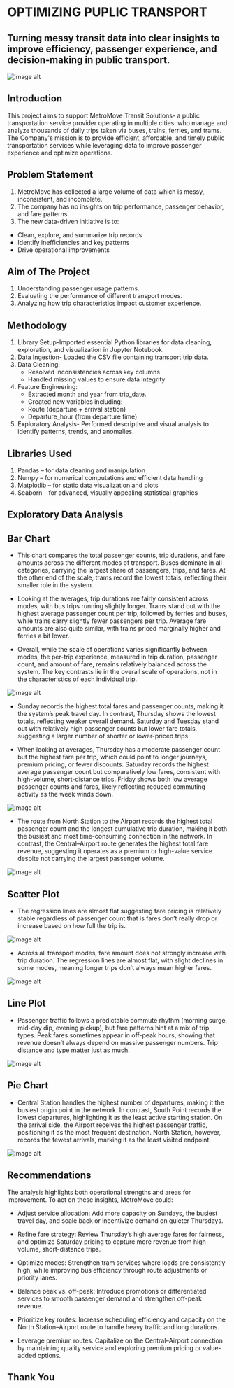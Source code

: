 # OPTIMIZING PUPLIC TRANSPORT
## Turning messy transit data into clear insights to improve efficiency, passenger experience, and decision-making in public transport.
![image alt](https://github.com/yvonnemetet-netizen/My-Image-folder-/blob/main/Multple%20transport.jpg?raw=true)
## Introduction
This project aims to support MetroMove Transit Solutions- a public transportation service provider operating in multiple cities.
who manage and analyze thousands of daily trips taken via buses, trains, ferries, and trams.
The Company's mission is to provide efficient, affordable, and timely public transportation services while leveraging data to improve passenger experience and optimize operations.


## Problem Statement
1. MetroMove has collected a large volume of data which is messy, inconsistent, and incomplete.
2. The company has no insights on trip performance, passenger behavior, and fare patterns.
3. The new data-driven initiative is to:
  - Clean, explore, and summarize trip records
  - Identify inefficiencies and key patterns
  - Drive operational improvements


## Aim of The Project 
1. Understanding passenger usage patterns.
2. Evaluating the performance of different transport modes.
3. Analyzing how trip characteristics impact customer experience.


## Methodology
1. Library Setup-Imported essential Python libraries for data cleaning,
 exploration, and visualization in Jupyter Notebook.
2. Data Ingestion- Loaded the CSV file containing transport trip data.
3. Data Cleaning:
   - Resolved inconsistencies across key columns
   - Handled missing values to ensure data integrity
4. Feature Engineering:
   - Extracted month and year from trip_date.
   - Created new variables including:
   - Route (departure + arrival station)
   - Departure_hour (from departure time)
5.  Exploratory Analysis- Performed descriptive and visual analysis to identify
 patterns, trends, and anomalies.


## Libraries Used 
1. Pandas – for data cleaning and manipulation
2. Numpy – for numerical computations and efficient data handling
3. Matplotlib – for static data visualization and plots
4. Seaborn – for advanced, visually appealing statistical graphics


## Exploratory Data Analysis
## Bar Chart 
- This chart compares the total passenger counts, trip durations, and fare amounts across the different modes of transport. Buses dominate in all categories, carrying the largest share of passengers, trips, and fares. At the other end of the scale, trams record the lowest totals, reflecting their smaller role in the system.

- Looking at the averages, trip durations are fairly consistent across modes, with bus trips running slightly longer. Trams stand out with the highest average passenger count per trip, followed by ferries and buses, while trains carry slightly fewer passengers per trip. Average fare amounts are also quite similar, with trains priced marginally higher and ferries a bit lower.


- Overall, while the scale of operations varies significantly between modes, the per-trip experience, measured in trip duration, passenger count, and amount of fare, remains relatively balanced across the system. The key contrasts lie in the overall scale of operations, not in the characteristics of each individual trip.


![image alt](https://github.com/yvonnemetet-netizen/My-Image-folder-/blob/main/Sum_vs_Avg_fare_pass_trip_by_transport.png?raw=true)


- Sunday records the highest total fares and passenger counts, making it the system’s peak travel day. In contrast, Thursday shows the lowest totals, reflecting weaker overall demand. Saturday and Tuesday stand out with relatively high passenger counts but lower fare totals, suggesting a larger number of shorter or lower-priced trips.


- When looking at averages, Thursday has a moderate passenger count but the highest fare per trip, which could point to longer journeys, premium pricing, or fewer discounts. Saturday records the highest average passenger count but comparatively low fares, consistent with high-volume, short-distance trips. Friday shows both low average passenger counts and fares, likely reflecting reduced commuting activity as the week winds down.


![image alt](https://github.com/yvonnemetet-netizen/My-Image-folder-/blob/main/Passenger_Fare_Totals_vs_Averages.png?raw=true)

- The route from North Station to the Airport records the highest total passenger count and the longest cumulative trip duration, making it both the busiest and most time-consuming connection in the network. In contrast, the Central–Airport route generates the highest total fare revenue, suggesting it operates as a premium or high-value service despite not carrying the largest passenger volume.
  
![image alt](https://github.com/yvonnemetet-netizen/My-Image-folder-/blob/main/Fare_trip_Pass_Route.png?raw=true)

## Scatter Plot
- The regression lines are almost flat suggesting fare pricing is relatively stable regardless of passenger count that is fares don’t really drop or increase based on how full the trip is.
  
![image alt](https://github.com/yvonnemetet-netizen/My-Image-folder-/blob/main/Passenger_vs_Fare_by_Mode.png?raw=true)

- Across all transport modes, fare amount does not strongly increase with trip duration. The regression lines are almost flat, with slight declines in some modes, meaning longer trips don’t always mean higher fares.
  
![image alt](https://github.com/yvonnemetet-netizen/My-Image-folder-/blob/main/Duration_vs_Fare_by_Mode.png?raw=true)


## Line Plot 
- Passenger traffic follows a predictable commute rhythm (morning surge, mid-day dip, evening pickup), but fare patterns hint at a mix of trip types. Peak fares sometimes appear in off-peak hours, showing that revenue doesn’t always depend on massive passenger numbers. Trip distance and type matter just as much.


![image alt](https://github.com/yvonnemetet-netizen/My-Image-folder-/blob/main/comp_Pass_fare_hour.png?raw=true)


## Pie Chart
- Central Station handles the highest number of departures, making it the busiest origin point in the network. In contrast, South Point records the lowest departures, highlighting it as the least active starting station. On the arrival side, the Airport receives the highest passenger traffic, positioning it as the most frequent destination. North Station, however, records the fewest arrivals, marking it as the least visited endpoint.

![image alt](https://github.com/yvonnemetet-netizen/My-Image-folder-/blob/main/Passenger_Traffic_PieCharts.png?raw=true)

## Recommendations
The analysis highlights both operational strengths and areas for improvement. To act on these insights, MetroMove could:


- Adjust service allocation: Add more capacity on Sundays, the busiest travel day, and scale back or incentivize demand on quieter Thursdays.


- Refine fare strategy: Review Thursday’s high average fares for fairness, and optimize Saturday pricing to capture more revenue from high-volume, short-distance trips.


- Optimize modes: Strengthen tram services where loads are consistently high, while improving bus efficiency through route adjustments or priority lanes.


- Balance peak vs. off-peak: Introduce promotions or differentiated services to smooth passenger demand and strengthen off-peak revenue.
  
- Prioritize key routes: Increase scheduling efficiency and capacity on the North Station–Airport route to handle heavy traffic and long durations.


- Leverage premium routes: Capitalize on the Central–Airport connection by maintaining quality service and exploring premium pricing or value-added options.


## Thank You 

